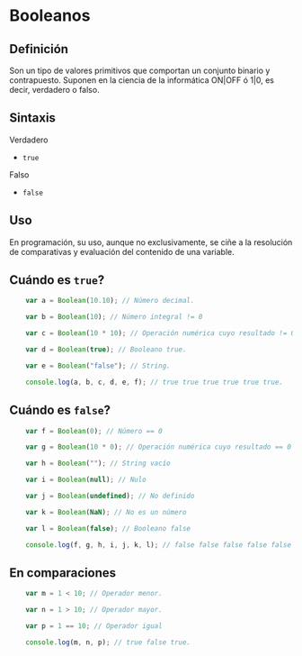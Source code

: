 # Booleanos

## Definición

Son un tipo de valores primitivos que comportan un conjunto binario y contrapuesto. Suponen en la ciencia de la informática ON|OFF ó 1|0, es decir, verdadero o falso.

## Sintaxis

Verdadero
- ```true```

Falso
- ```false```

## Uso

En programación, su uso, aunque no exclusivamente, se ciñe a la resolución de comparativas y evaluación del contenido de una variable.

## Cuándo es ```true```?

```js
    var a = Boolean(10.10); // Número decimal.

    var b = Boolean(10); // Número integral != 0

    var c = Boolean(10 * 10); // Operación numérica cuyo resultado != 0

    var d = Boolean(true); // Booleano true.

    var e = Boolean("false"); // String.

    console.log(a, b, c, d, e, f); // true true true true true true.
```

## Cuándo es ```false```?

```js
    var f = Boolean(0); // Número == 0

    var g = Boolean(10 * 0); // Operación numérica cuyo resultado == 0

    var h = Boolean(""); // String vacío

    var i = Boolean(null); // Nulo

    var j = Boolean(undefined); // No definido

    var k = Boolean(NaN); // No es un número

    var l = Boolean(false); // Booleano false

    console.log(f, g, h, i, j, k, l); // false false false false false false false.
```

## En comparaciones

```js
    var m = 1 < 10; // Operador menor.

    var n = 1 > 10; // Operador mayor.

    var p = 1 == 10; // Operador igual

    console.log(m, n, p); // true false true.
```
